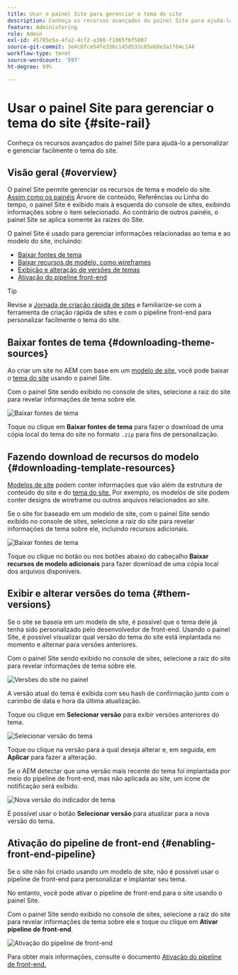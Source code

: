 ```yaml
---
title: Usar o painel Site para gerenciar o tema do site
description: Conheça os recursos avançados do painel Site para ajudá-lo a personalizar e gerenciar facilmente o tema do site.
feature: Administering
role: Admin
exl-id: 45785e5a-4fa2-4cf2-a300-f1865f6f5807
source-git-commit: 3e4c6fce54fe336c145d533c05e68e3a1f64c144
workflow-type: tm+mt
source-wordcount: '597'
ht-degree: 99%

---
```


# Usar o painel Site para gerenciar o tema do site {#site-rail}

Conheça os recursos avançados do painel Site para ajudá-lo a personalizar e gerenciar facilmente o tema do site.

## Visão geral {#overview}

O painel Site permite gerenciar os recursos de tema e modelo do site. [Assim como os painéis](/help/sites-cloud/authoring/getting-started/basic-handling.md#rail-selector) Árvore de conteúdo, Referências ou Linha do tempo, o painel Site é exibido mais à esquerda do console de sites, exibindo informações sobre o item selecionado. Ao contrário de outros painéis, o painel Site se aplica somente às raízes do Site.

O painel Site é usado para gerenciar informações relacionadas ao tema e ao modelo do site, incluindo:

* [Baixar fontes de tema](#downloading-theme-sources)
* [Baixar recursos de modelo, como wireframes](#downloading-template-resources)
* [Exibição e alteração de versões de temas](#theme-vrsions)
* [Ativação do pipeline front-end](#enabling-the-front-end-pipeline)

>[!TIP]
>
>Revise a [Jornada de criação rápida de sites](/help/journey-sites/quick-site/overview.md) e familiarize-se com a ferramenta de criação rápida de sites e com o pipeline front-end para personalizar facilmente o tema do site.

## Baixar fontes de tema {#downloading-theme-sources}

Ao criar um site no AEM com base em um [modelo de site,](site-templates.md) você pode baixar o [tema do site](site-themes.md) usando o painel Site.

Com o painel Site sendo exibido no console de sites, selecione a raiz do site para revelar informações de tema sobre ele.

![Baixar fontes de tema](/help/sites-cloud/administering/assets/download-theme-wireframe.png)

Toque ou clique em **Baixar fontes de tema** para fazer o download de uma cópia local do tema do site no formato `.zip` para fins de personalização.

## Fazendo download de recursos do modelo {#downloading-template-resources}

[Modelos de site](site-templates.md) podem conter informações que vão além da estrutura de conteúdo do site e do [tema do site.](site-themes.md) Por exemplo, os modelos de site podem conter designs de wireframe ou outros arquivos relacionados ao site.

Se o site for baseado em um modelo de site, com o painel Site sendo exibido no console de sites, selecione a raiz do site para revelar informações de tema sobre ele, incluindo recursos adicionais.

![Baixar fontes de tema](/help/sites-cloud/administering/assets/download-theme-wireframe.png)

Toque ou clique no botão ou nos botões abaixo do cabeçalho **Baixar recursos de modelo adicionais** para fazer download de uma cópia local dos arquivos disponíveis.

## Exibir e alterar versões do tema {#them-versions}

Se o site se baseia em um modelo de site, é possível que o tema dele já tenha sido personalizado pelo desenvolvedor de front-end. Usando o painel Site, é possível visualizar qual versão do tema do site está implantada no momento e alternar para versões anteriores.

Com o painel Site sendo exibido no console de sites, selecione a raiz do site para revelar informações de tema sobre ele.

![Versões do site no painel](/help/sites-cloud/administering/assets/theme-versions.png)

A versão atual do tema é exibida com seu hash de confirmação junto com o carimbo de data e hora da última atualização.

Toque ou clique em **Selecionar versão** para exibir versões anteriores do tema.

![Selecionar versão do tema](/help/sites-cloud/administering/assets/select-theme-versions.png)

Toque ou clique na versão para a qual deseja alterar e, em seguida, em **Aplicar** para fazer a alteração.

Se o AEM detectar que uma versão mais recente do tema foi implantada por meio do pipeline de front-end, mas não aplicada ao site, um ícone de notificação será exibido.

![Nova versão do indicador de tema](/help/sites-cloud/administering/assets/new-theme-version.png)

É possível usar o botão **Selecionar versão** para atualizar para a nova versão do tema.

## Ativação do pipeline de front-end {#enabling-front-end-pipeline}

Se o site não foi criado usando um modelo de site, não é possível usar o pipeline de front-end para personalizar e implantar seu tema.

No entanto, você pode ativar o pipeline de front-end para o site usando o painel Site.

Com o painel Site sendo exibido no console de sites, selecione a raiz do site para revelar informações de tema sobre ele e toque ou clique em **Ativar pipeline de front-end**.

![Ativação do pipeline de front-end](/help/sites-cloud/administering/assets/enable-fep.png)

Para obter mais informações, consulte o documento [Ativação do pipeline de front-end.](enable-front-end-pipeline.md)
